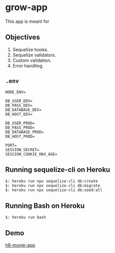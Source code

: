 # grow-app

This app is meant for 

## Objectives

1. Sequelize hooks.
1. Sequelize validators.
1. Custom validation.
1. Error handling.

## `.env`

```
NODE_ENV=

DB_USER_DEV=
DB_PASS_DEV=
DB_DATABASE_DEV=
DB_HOST_DEV=

DB_USER_PROD=
DB_PASS_PROD=
DB_DATABASE_PROD=
DB_HOST_PROD=

PORT=
SESSION_SECRET=
SESSION_COOKIE_MAX_AGE=
```

## Running sequelize-cli on Heroku

```
$: heroku run npx sequelize-cli db:create
$: heroku run npx sequelize-cli db:migrate
$: heroku run npx sequelize-cli db:seed:all
```

## Running Bash on Heroku

```
$: heroku run bash
```

## Demo

[h8-movie-app](https://h8-movie-app.herokuapp.com/)
